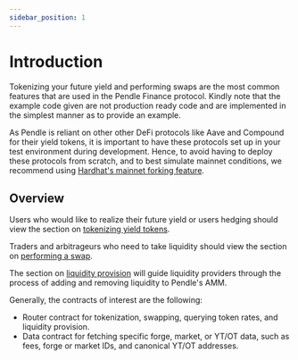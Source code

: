 ```yaml
---
sidebar_position: 1
---
```


# Introduction

Tokenizing your future yield and performing swaps are the most common features that are used in the Pendle Finance protocol. Kindly note that the example code given are not production ready code and are implemented in the simplest manner as to provide an example.

As Pendle is reliant on other other DeFi protocols like Aave and Compound for their yield tokens, it is important to have these protocols set up in your test environment during development. Hence, to avoid having to deploy these protocols from scratch, and to best simulate mainnet conditions, we recommend using [Hardhat's mainnet forking feature](https://hardhat.org/guides/mainnet-forking.html).

## Overview

Users who would like to realize their future yield or users hedging should view the section on [tokenizing yield tokens](tokenizing-yield-tokens.md).

Traders and arbitrageurs who need to take liquidity should view the section on [performing a swap](performing-a-swap.md).

The section on [liquidity provision](provisioning-liquidity.md) will guide liquidity providers through the process of adding and removing liquidity to Pendle's AMM.

Generally, the contracts of interest are the following:

* Router contract for tokenization, swapping, querying token rates, and liquidity provision.
* Data contract for fetching specific forge, market, or YT/OT data, such as fees, forge or market IDs, and canonical YT/OT addresses.
